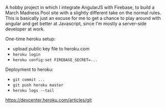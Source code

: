 A hobby project in which I integrate AngularJS with Firebase, to build a March Madness Pool site with a slightly different take on the normal rules. This is basically just an excuse for me to get a chance to play around with angular and get better at Javascript, since I'm mostly a server-side developer at work.

One-time heroku setup:

* upload public key file to heroku.com
* `heroku login`
* `heroku config:set FIREBASE_SECRET=...`

Deployment to heroku:

* `git commit ...`
* `git push heroku master`
* `heroku logs --tail`

https://devcenter.heroku.com/articles/git
